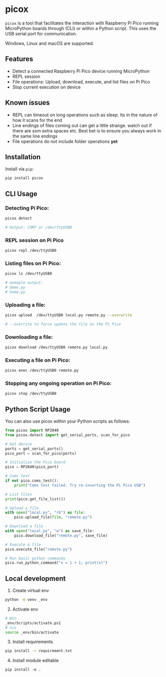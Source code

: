 # picox
`picox` is a tool that facilitates the interaction with Raspberry Pi Pico running MicroPython boards through (CLI) or within a Python script. This uses the USB serial port for communication.

Windows, Linux and macOS are supported.

## Features
- Detect a connected Raspberry Pi Pico device running MicroPython
- REPL session
- File operations: Upload, download, execute, and list files on Pi Pico
- Stop current execution on device

## Known issues
- REPL can timeout on long operations such as sleep. Its in the nature of how it scans for the end
- Line endings of files coming out can get a little strange. watch out if there are som extra spaces etc. Best bet is to ensure you always work in the same line endings
- File operations do not include folder operations __yet__

## Installation
Install via `pip`:

``` bash 
pip install picox
```


## CLI Usage


### Detecting Pi Pico:
``` bash
picox detect

# Output: COM7 or /dev/ttyUSB0
```

### REPL session on Pi Pico
``` bash
picox repl /dev/ttyUSB0
```

### Listing files on Pi Pico:
``` bash
picox ls /dev/ttyUSB0

# exmaple output:
# demo.py
# home.py
```

### Uploading a file:
``` bash
picox upload  /dev/ttyUSB0 local.py remote.py --overwrite

# --overrite to force update the file on the Pi Pico
```

### Downloading a file:
``` bash
picox download /dev/ttyUSB0 remote.py local.py
```

### Executing a file on Pi Pico:
``` bash
picox exec /dev/ttyUSB0 remote.py
```

### Stopping any ongoing operation on Pi Pico:
``` bash
picox stop /dev/ttyUSB0
```


## Python Script Usage
You can also use picox within your Python scripts as follows:

``` python
from picox import RP2040
from picox.detect import get_serial_ports, scan_for_pico

# Get device
ports = get_serial_ports()
pico_port = scan_for_pico(ports)

# Initialize the Pico board
pico = RP2040(pico_port)

# Coms test
if not pico.coms_test():
    print("Coms test failed. Try re-inserting the Pi Pico USB")

# List files
print(pico.get_file_list())

# Upload a file
with open("local.py", "rb") as file:
    pico.upload_file(file, "remote.py")

# Download a file
with open("local.py", "w") as save_file:
    pico.download_file("remote.py", save_file)

# Execute a file
pico.execute_file("remote.py")

# Run basic python commands
pico.run_python_command("x = 1 + 1; print(x)")
```

## Local development
1. Create virtual env
``` bash
python -m venv _env
```
2. Activate env
``` bash
# Win
_env/Scripts/activate.ps1
# nix
source _env/bin/activate
```
3. Install requirements
``` bash
pip install -r requirement.txt
```
4. Install module editable
```
pip install -e .
```
